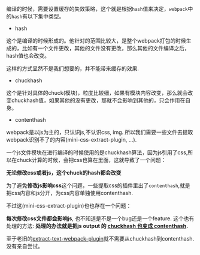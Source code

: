 编译的时候，需要设置缓存的失效策略，这个就是根据`hash`值来决定，`webpack`中的`hash`有以下集中类型。

- hash

这个是编译的时候形成的。他针对的范围比较大，是整个webpack打包的时候生成的，比如有一个文件更改，其他的文件没有更改，那么其他的文件编译之后，hash值也会改变。

这样的方式显然不是我们想要的，并不能带来缓存的效果.

- chuckhash

这个是针对具体的chuck(模块)，粒度比较细，如果有模块内容改变，那么就会改变chuckhash值，如果其他的没有更改，那就不会影响到其他的，只会作用在自身。

- contenthash

webpack是以js为主的，只认识js,不认识css, img. 所以我们需要一些文件去提取webpack识别不了的内容(mini-css-extract-plugin, ...).

一个js文件模块在进行编译的时候使用的是chuckhash算法，因为js引用了css,所以在chuck计算的时候，会把css也算在里面，这就导致了一个问题：

**无论修改css或者js，这个chuck的hash都会改变**

为了避免**修改js影响css**这个问题，一些提取css的插件里出了`contenthash`,就是把css内容和js分开，为css内容单独使用contenthash.

不过这(mini-css-extract-plugin)也也存在一个问题：

**每次修改css文件都会影响js**, 也不知道是不是一个bug还是一个feature. 这个也有处理的方法: **处理的办法就是把js output 的 [chuckhash 也变成 contenthash](https://github.com/webpack/webpack/issues/7138).**

至于老旧的[extract-text-webpack-plugin](extract-text-webpack-plugin)就不需要从chuckhash到contenthash.没有亲自尝试。

